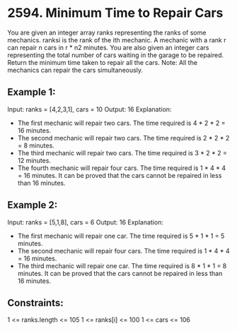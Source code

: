# 2594. Minimum Time to Repair Cars

You are given an integer array ranks representing the ranks of some mechanics. ranksi is the rank of the ith mechanic. A mechanic with a rank r can repair n cars in r * n2 minutes.
You are also given an integer cars representing the total number of cars waiting in the garage to be repaired.
Return the minimum time taken to repair all the cars.
Note: All the mechanics can repair the cars simultaneously.


## Example 1:
Input: ranks = [4,2,3,1], cars = 10
Output: 16
Explanation: 
- The first mechanic will repair two cars. The time required is 4 * 2 * 2 = 16 minutes.
- The second mechanic will repair two cars. The time required is 2 * 2 * 2 = 8 minutes.
- The third mechanic will repair two cars. The time required is 3 * 2 * 2 = 12 minutes.
- The fourth mechanic will repair four cars. The time required is 1 * 4 * 4 = 16 minutes.
It can be proved that the cars cannot be repaired in less than 16 minutes.​​​​​

## Example 2:
Input: ranks = [5,1,8], cars = 6
Output: 16
Explanation:
- The first mechanic will repair one car. The time required is 5 * 1 * 1 = 5 minutes.
- The second mechanic will repair four cars. The time required is 1 * 4 * 4 = 16 minutes.
- The third mechanic will repair one car. The time required is 8 * 1 * 1 = 8 minutes.
It can be proved that the cars cannot be repaired in less than 16 minutes.​​​​​

## Constraints:
1 <= ranks.length <= 105
1 <= ranks[i] <= 100
1 <= cars <= 106
